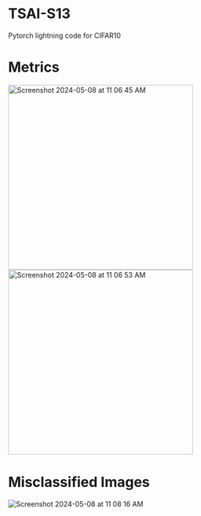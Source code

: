 # TSAI-S13
Pytorch lightning code for CIFAR10

# Metrics

<img width="376" alt="Screenshot 2024-05-08 at 11 06 45 AM" src="https://github.com/ibrahim737701/TSAI-S13/assets/51760306/c4d84747-a9d8-4107-be8b-96ffaa747876">


<img width="376" alt="Screenshot 2024-05-08 at 11 06 53 AM" src="https://github.com/ibrahim737701/TSAI-S13/assets/51760306/2edc57c7-0509-4e6b-aa02-c82da37fbc0a">

# Misclassified Images
![Screenshot 2024-05-08 at 11 08 16 AM](https://github.com/ibrahim737701/TSAI-S13/assets/51760306/24c70c1b-aaed-441a-a103-7f946fddc32c)

